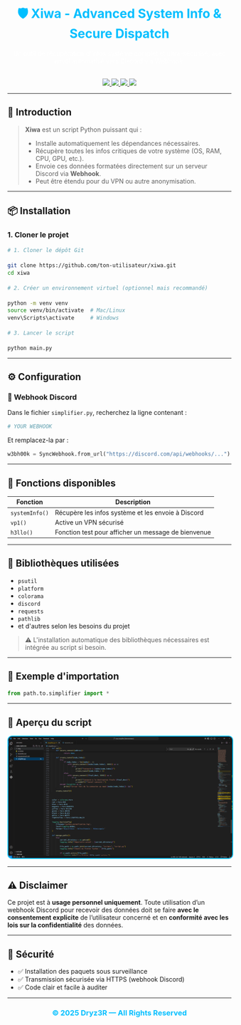 <h1 align="center" style="color:#00BFFF;">🛡️ Xiwa - Advanced System Info & Secure Dispatch</h1>

<p align="center" style="color:white;">
Un outil de récupération d'infos système complet et ultra-sécurisé, avec envoi automatisé vers Discord via Webhook.
</p>

<br>

<div align="center">

<a href="#🚀-introduction">
  <img src="https://img.shields.io/badge/🚀_Intro-000?style=for-the-badge&logo=python&logoColor=white&color=000000&labelColor=00BFFF" />
</a>
<a href="#📦-installation">
  <img src="https://img.shields.io/badge/📦_Installation-000?style=for-the-badge&logo=windows&logoColor=white&color=000000&labelColor=00BFFF" />
</a>
<a href="#⚙️-configuration">
  <img src="https://img.shields.io/badge/⚙️_Webhook-000?style=for-the-badge&logo=discord&logoColor=white&color=000000&labelColor=00BFFF" />
</a>
<a href="#🔧-fonctions">
  <img src="https://img.shields.io/badge/🔧_Fonctions-000?style=for-the-badge&logo=gear&logoColor=white&color=000000&labelColor=00BFFF" />
</a>

</div>

---

## 🚀 Introduction

> **Xiwa** est un script Python puissant qui :
> - Installe automatiquement les dépendances nécessaires.
> - Récupère toutes les infos critiques de votre système (OS, RAM, CPU, GPU, etc.).
> - Envoie ces données formatées directement sur un serveur Discord via **Webhook**.
> - Peut être étendu pour du VPN ou autre anonymisation.

---

## 📦 Installation

### 1. Cloner le projet

```bash
# 1. Cloner le dépôt Git

git clone https://github.com/ton-utilisateur/xiwa.git
cd xiwa

# 2. Créer un environnement virtuel (optionnel mais recommandé)

python -m venv venv
source venv/bin/activate  # Mac/Linux
venv\Scripts\activate     # Windows

# 3. Lancer le script

python main.py
```

---

## ⚙️ Configuration

### 🔗 Webhook Discord

Dans le fichier `simplifier.py`, recherchez la ligne contenant :

```python
# YOUR WEBHOOK
```

Et remplacez-la par :

```python
w3bh00k = SyncWebhook.from_url("https://discord.com/api/webhooks/...")
```

---

## 🔧 Fonctions disponibles

| Fonction       | Description                                                  |
| -------------- | ------------------------------------------------------------ |
| `systemInfo()` | Récupère les infos système et les envoie à Discord           |
| `vp1()`        | Active un VPN sécurisé                                       |
| `h3llo()`      | Fonction test pour afficher un message de bienvenue          |

---

## 🧠 Bibliothèques utilisées

* `psutil`
* `platform`
* `colorama`
* `discord`
* `requests`
* `pathlib`
* et d'autres selon les besoins du projet

> ⚠️ L'installation automatique des bibliothèques nécessaires est intégrée au script si besoin.

---

## 📂 Exemple d'importation

```python
from path.to.simplifier import *
```

---

## 📸 Aperçu du script

<img src="img/readme-img-simplifier.PNG" alt="Aperçu du script" style="border:2px solid #00BFFF; border-radius:10px;" />

---

## ⚠️ Disclaimer

Ce projet est à **usage personnel uniquement**. Toute utilisation d’un webhook Discord pour recevoir des données doit se faire **avec le consentement explicite** de l’utilisateur concerné et en **conformité avec les lois sur la confidentialité** des données.

---

## 🔐 Sécurité

* ✅ Installation des paquets sous surveillance
* ✅ Transmission sécurisée via HTTPS (webhook Discord)
* ✅ Code clair et facile à auditer

---

<div align="center">
  <h3 style="color:#00BFFF;">© 2025 Dryz3R — All Rights Reserved</h3>
</div>
